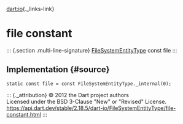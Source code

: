 [dart:io](../../dart-io/dart-io-library){._links-link}

file constant
=============

::: {.section .multi-line-signature}
[FileSystemEntityType](../filesystementitytype-class) const file
:::

Implementation {#source}
--------------

``` {.language-dart data-language="dart"}
static const file = const FileSystemEntityType._internal(0);
```

::: {._attribution}
© 2012 the Dart project authors\
Licensed under the BSD 3-Clause \"New\" or \"Revised\" License.\
<https://api.dart.dev/stable/2.18.5/dart-io/FileSystemEntityType/file-constant.html>
:::
